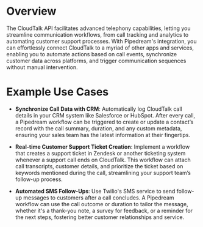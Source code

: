 # Overview

The CloudTalk API facilitates advanced telephony capabilities, letting you streamline communication workflows, from call tracking and analytics to automating customer support processes. With Pipedream's integration, you can effortlessly connect CloudTalk to a myriad of other apps and services, enabling you to automate actions based on call events, synchronize customer data across platforms, and trigger communication sequences without manual intervention.

# Example Use Cases

- **Synchronize Call Data with CRM**: Automatically log CloudTalk call details in your CRM system like Salesforce or HubSpot. After every call, a Pipedream workflow can be triggered to create or update a contact’s record with the call summary, duration, and any custom metadata, ensuring your sales team has the latest information at their fingertips.

- **Real-time Customer Support Ticket Creation**: Implement a workflow that creates a support ticket in Zendesk or another ticketing system whenever a support call ends on CloudTalk. This workflow can attach call transcripts, customer details, and prioritize the ticket based on keywords mentioned during the call, streamlining your support team’s follow-up process.

- **Automated SMS Follow-Ups**: Use Twilio's SMS service to send follow-up messages to customers after a call concludes. A Pipedream workflow can use the call outcome or duration to tailor the message, whether it's a thank-you note, a survey for feedback, or a reminder for the next steps, fostering better customer relationships and service.
